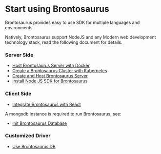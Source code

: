 # Start using Brontosaurus

Brontosaurus provides easy to use SDK for multiple languages and environments.

Natively, Brontosaurus support NodeJS and any Modern web development technology stack, read the following document for details.

### Server Side

-   [Host Brontosaurus Server with Docker](/docs/server/docker.md)
-   [Create a Brontosaurus Cluster with Kubernetes](/docs/server/k8s.md)
-   [Create and Host Brontosaurus Server](/docs/server/host.md)
-   [Install Node JS SDK for Brontosaurus](/docs/sdk/node.md)

### Client Side

-   [Integrate Brontosaurus with React](/docs/sdk/react.md)

A mongodb instance is required to run Brontosaurus, see:

-   [Init Brontosaurus Database](/docs/document/init-database.md)

### Customized Driver

-   [Use Brontosaurus DB](/docs/db/db.md)
